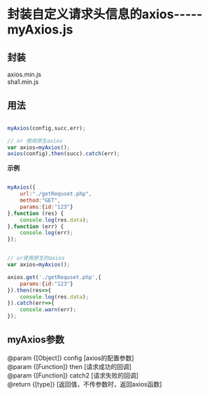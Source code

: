 # 封装自定义请求头信息的axios-----myAxios.js


## 封装
axios.min.js  
sha1.min.js


## 用法

```js

myAxios(config,succ,err);

// or 使用原生axios
var axios=myAxios();
axios(config),then(succ).catch(err);

```

**示例**

```js

myAxios({
    url:"./getRequset.php",
    method:"GET",
    params:{id:"123"}
},function (res) {
    console.log(res.data);
},function (err) {
    console.log(err);
});


// or使用原生的axios
var axios=myAxios();

axios.get('./getRequset.php',{
    params:{id:"123"}
}).then(res=>{
    console.log(res.data);
}).catch(err=>{
    console.warn(err);
});

```


## myAxios参数

@param  {[Object]} config [axios的配置参数]  
@param  {[Function]} then   [请求成功的回调]  
@param  {[Function]} catch2 [请求失败的回调]  
@return {[type]}        [返回值，不传参数时，返回axios函数]  

